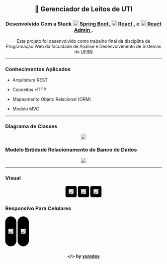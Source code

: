 <h2 align="center"> 🏥 Gerenciador de Leitos de UTI</h2>

<h3 align="center"> Desenvolvido Com a Stack

<a href="https://spring.io/projects/spring-boot">
<img src="screenshots/spring-boot.png" alt="node" height="18"> 
Spring Boot,
</a>

<a href="https://pt-br.reactjs.org">
  <img src="screenshots/react.png" alt="react" height="18"> 
  React
</a>, 
e 
<a href="https://marmelab.com/react-admin/">
  <img src="./screenshots/react-admin.png" alt="react-admin" height="18">
  React Admin
</a>.

</h3>

<p align="center"> 
  Este projeto foi desenvolvido como trabalho final da disciplina de Programação Web da 
  faculdade de Análise e Desenvolvimento de Sistemas da <a href="https://ufrn.br/">UFRN</a>
</p>

---

<h3> Conhecimentos Aplicados </h3>

- Arquitetura REST

- Conceitos HTTP

- Mapeamento Objeto Relacional (ORM)

- Modelo MVC

---

<h3>Diagrama de Classes</h3>

<p align="center">
  <img style="
    max-width: 800px;"
    src="screenshots/class-diagram.PNG"
  >
</p>

<h3>Modelo Entidade Relacionamento do Banco de Dados</h3>

<p align="center">
  <img style="
    max-width: 800px;"
    src="screenshots/database-mer.PNG"
  >
</p>

---

<h3> Visual </h3>

<p align="center">
  <img style="
    border-width: 10px; 
    border-style: solid; 
    border-color: black; 
    max-width: 800px;
    border-radius: 5px" 
    src="screenshots/edit-gif.gif"
  >
  <img style="
    border-width: 10px; 
    border-style: solid; 
    border-color: black;
    max-width: 800px;
    border-radius: 5px" 
    src="screenshots/hospital-beds.png"
  >
  <img style="
    border-width: 10px; 
    border-style: solid; 
    border-color: black;
    max-width: 800px;
    border-radius: 5px" 
    src="screenshots/patients.png"
  >
  <h3>Responsivo Para Celulares</h3>
  <img style="
    border-width: 40px 10px; 
    border-style: solid; 
    border-color: black;
    border-radius: 20px" 
    src="screenshots/medicines.png"
  >
  <img style="
    border-width: 40px 10px; 
    border-style: solid; 
    border-color: black;
    border-radius: 20px" 
    src="screenshots/side-menu.png"
  >
</p>


<h4 align="center"> <em>&lt;/&gt;</em> by <a href="https://github.com/yuredev" target="_blank">yuredev</a> </h4>
